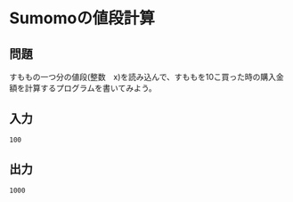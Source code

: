 # Sumomoの値段計算

## 問題

すももの一つ分の値段(整数　x)を読み込んで、すももを10こ買った時の購入金額を計算するプログラムを書いてみよう。

## 入力

```
100
```

## 出力

```
1000
```